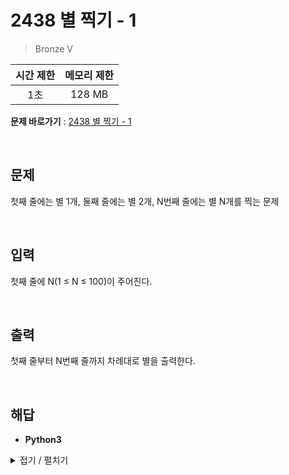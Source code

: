 # 2438 별 찍기 - 1
> Bronze V

|시간 제한|메모리 제한|
|:---:|:---:|
|1초|128 MB|

**문제 바로가기** : [2438 별 찍기 - 1](https://www.acmicpc.net/problem/2438 "2438 별 찍기 - 1")

</br>

## 문제
첫째 줄에는 별 1개, 둘째 줄에는 별 2개, N번째 줄에는 별 N개를 찍는 문제

</br>

## 입력
첫째 줄에 N(1 ≤ N ≤ 100)이 주어진다.

</br>

## 출력
첫째 줄부터 N번째 줄까지 차례대로 별을 출력한다.

</br>

## 해답
- **Python3**
<details>
<summary>접기 / 펼치기</summary>
<div markdown="1">

```py
loops = int(input())
for i in range(loops):
    print("*" * (i+1))
```

</div>
</details>